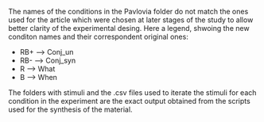 The names of the conditions in the Pavlovia folder do not match the ones used for the article which were chosen at later stages of the study to allow better clarity of the experimental desing. Here a legend, shwoing the new conditon names and their correspondent original ones:

- RB+ --> Conj_un
- RB- --> Conj_syn
- R --> What
- B --> When

The folders with stimuli and the .csv files used to iterate the stimuli for each condition in the experiment are the exact output obtained from the scripts used for the synthesis of the material.

